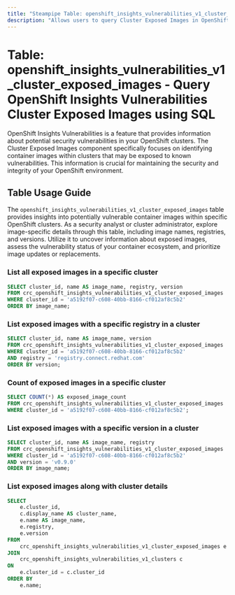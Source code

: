 ```yaml
---
title: "Steampipe Table: openshift_insights_vulnerabilities_v1_cluster_exposed_images - Query OpenShift Insights Vulnerabilities Cluster Exposed Images using SQL"
description: "Allows users to query Cluster Exposed Images in OpenShift Insights Vulnerabilities, providing information about potentially vulnerable images in specific clusters."
---
```


# Table: openshift_insights_vulnerabilities_v1_cluster_exposed_images - Query OpenShift Insights Vulnerabilities Cluster Exposed Images using SQL

OpenShift Insights Vulnerabilities is a feature that provides information about potential security vulnerabilities in your OpenShift clusters. The Cluster Exposed Images component specifically focuses on identifying container images within clusters that may be exposed to known vulnerabilities. This information is crucial for maintaining the security and integrity of your OpenShift environment.

## Table Usage Guide

The `openshift_insights_vulnerabilities_v1_cluster_exposed_images` table provides insights into potentially vulnerable container images within specific OpenShift clusters. As a security analyst or cluster administrator, explore image-specific details through this table, including image names, registries, and versions. Utilize it to uncover information about exposed images, assess the vulnerability status of your container ecosystem, and prioritize image updates or replacements.

### List all exposed images in a specific cluster
```sql
SELECT cluster_id, name AS image_name, registry, version
FROM crc_openshift_insights_vulnerabilities_v1_cluster_exposed_images
WHERE cluster_id = 'a5192f07-c608-40bb-8166-cf012af8c5b2'
ORDER BY image_name;
```

### List exposed images with a specific registry in a cluster
```sql
SELECT cluster_id, name AS image_name, version
FROM crc_openshift_insights_vulnerabilities_v1_cluster_exposed_images
WHERE cluster_id = 'a5192f07-c608-40bb-8166-cf012af8c5b2'
AND registry = 'registry.connect.redhat.com'
ORDER BY version;
```

### Count of exposed images in a specific cluster
```sql
SELECT COUNT(*) AS exposed_image_count
FROM crc_openshift_insights_vulnerabilities_v1_cluster_exposed_images
WHERE cluster_id = 'a5192f07-c608-40bb-8166-cf012af8c5b2';
```

### List exposed images with a specific version in a cluster
```sql
SELECT cluster_id, name AS image_name, registry
FROM crc_openshift_insights_vulnerabilities_v1_cluster_exposed_images
WHERE cluster_id = 'a5192f07-c608-40bb-8166-cf012af8c5b2'
AND version = 'v0.9.0'
ORDER BY image_name;
```

### List exposed images along with cluster details

```sql
SELECT 
    e.cluster_id, 
    c.display_name AS cluster_name, 
    e.name AS image_name, 
    e.registry, 
    e.version
FROM 
    crc_openshift_insights_vulnerabilities_v1_cluster_exposed_images e
JOIN 
    crc_openshift_insights_vulnerabilities_v1_clusters c 
ON 
    e.cluster_id = c.cluster_id
ORDER BY 
    e.name;
```
